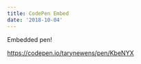 ```yaml
---
title: CodePen Embed
date: '2018-10-04'
---
```


Embedded pen!

https://codepen.io/tarynewens/pen/KbeNYX
